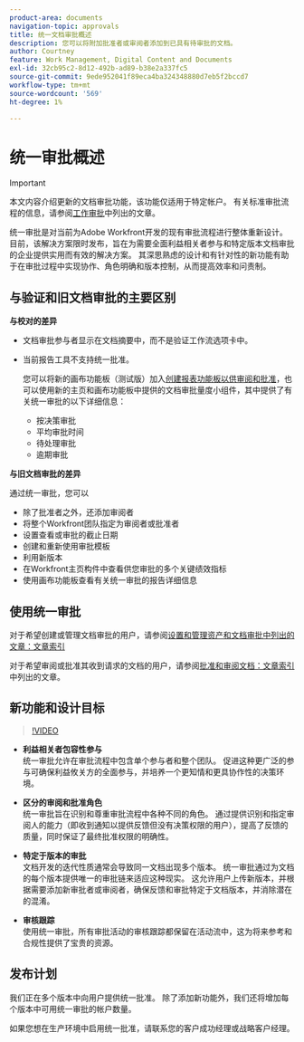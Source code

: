 ```yaml
---
product-area: documents
navigation-topic: approvals
title: 统一文档审批概述
description: 您可以将附加批准者或审阅者添加到已具有待审批的文档。
author: Courtney
feature: Work Management, Digital Content and Documents
exl-id: 32cb95c2-8d12-492b-ad89-b38e2a337fc5
source-git-commit: 9ede952041f89eca4ba324348880d7eb5f2bccd7
workflow-type: tm+mt
source-wordcount: '569'
ht-degree: 1%

---
```


# 统一审批概述

>[!IMPORTANT]
>
>本文内容介绍更新的文档审批功能，该功能仅适用于特定帐户。 有关标准审批流程的信息，请参阅[工作审批](/help/quicksilver/review-and-approve-work/manage-approvals/manage-approvals.md)中列出的文章。

统一审批是对当前为Adobe Workfront开发的现有审批流程进行整体重新设计。 目前，该解决方案限时发布，旨在为需要全面利益相关者参与和特定版本文档审批的企业提供实用而有效的解决方案。 其深思熟虑的设计和有针对性的新功能有助于在审批过程中实现协作、角色明确和版本控制，从而提高效率和问责制。

## 与验证和旧文档审批的主要区别

**与校对的差异**

* 文档审批参与者显示在文档摘要中，而不是验证工作流选项卡中。
* 当前报告工具不支持统一批准。

  您可以将新的画布功能板（测试版）加入[创建报表功能板以供审阅和批准](/help/quicksilver/review-and-approve-work/document-reviews-and-approvals/create-review-and-approval-dashboard.md)，也可以使用新的主页和画布功能板中提供的文档审批量度小组件，其中提供了有关统一审批的以下详细信息：

   * 按决策审批
   * 平均审批时间
   * 待处理审批
   * 逾期审批

**与旧文档审批的差异**

通过统一审批，您可以

* 除了批准者之外，还添加审阅者
* 将整个Workfront团队指定为审阅者或批准者
* 设置查看或审批的截止日期
* 创建和重新使用审批模板
* 利用新版本
* 在Workfront主页构件中查看供您审批的多个关键绩效指标
* 使用画布功能板查看有关统一审批的报告详细信息

## 使用统一审批

对于希望创建或管理文档审批的用户，请参阅[设置和管理资产和文档审批中列出的文章：文章索引](/help/quicksilver/review-and-approve-work/document-reviews-and-approvals/manage-document-approvals/set-up-and-manage-doc-asset-approvals-toc.md)

对于希望审阅或批准其收到请求的文档的用户，请参阅[批准和审阅文档：文章索引](/help/quicksilver/review-and-approve-work/document-reviews-and-approvals/review-and-approve-documents/review-documents-toc.md)中列出的文章。

## 新功能和设计目标

>[!VIDEO](https://video.tv.adobe.com/v/3420544/)

* **利益相关者包容性参与**\
    统一审批允许在审批流程中包含单个参与者和整个团队。 促进这种更广泛的参与可确保利益攸关方的全面参与，并培养一个更知情和更具协作性的决策环境。

* **区分的审阅和批准角色**\
     统一审批旨在识别和尊重审批流程中各种不同的角色。 通过提供识别和指定审阅人的能力（即收到通知以提供反馈但没有决策权限的用户），提高了反馈的质量，同时保证了最终批准权限的明确性。

* **特定于版本的审批**\
    文档开发的迭代性质通常会导致同一文档出现多个版本。 统一审批通过为文档的每个版本提供唯一的审批链来适应这种现实。 这允许用户上传新版本，并根据需要添加新审批者或审阅者，确保反馈和审批特定于文档版本，并消除潜在的混淆。

* **审核跟踪**\
    使用统一审批，所有审批活动的审核跟踪都保留在活动流中，这为将来参考和合规性提供了宝贵的资源。

## 发布计划

我们正在多个版本中向用户提供统一批准。 除了添加新功能外，我们还将增加每个版本中可用统一审批的帐户数量。

如果您想在生产环境中启用统一批准，请联系您的客户成功经理或战略客户经理。


